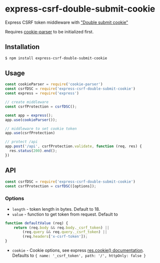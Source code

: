 # express-csrf-double-submit-cookie

Express CSRF token middleware with ["Double submit cookie"](https://www.owasp.org/index.php/Cross-Site_Request_Forgery_(CSRF)_Prevention_Cheat_Sheet#Double_Submit_Cookie)

Requires [cookie-parser](https://www.npmjs.com/package/cookie-parser) to be initialized first.

## Installation

```sh
$ npm install express-csrf-double-submit-cookie
```

## Usage

```js
const cookieParser = require('cookie-parser')
const csrfDSC = require('express-csrf-double-submit-cookie')
const express = require('express')

// create middleware
const csrfProtection = csrfDSC();

const app = express();
app.use(cookieParser());

// middleware to set cookie token 
app.use(csrfProtection)

// protect /api
app.post('/api', csrfProtection.validate, function (req, res) {
  res.status(200).end();
})

```

## API

```js
const csrfDSC = require('express-csrf-double-submit-cookie')
const csrfProtection = csrfDSC([options]);
```

### Options

* `length` - token length in bytes. Default to 18.
* `value` - function to get token from request. Default to
```js
function defaultValue (req) {
    return (req.body && req.body._csrf_token) ||
        (req.query && req.query._csrf_token) ||
        (req.headers['x-csrf-token']);
}
```
* `cookie` - Cookie options, see express [res.cookie() documentation](http://expressjs.com/en/4x/api.html#res.cookie). Defaults to `{ name: '_csrf_token', path: '/', httpOnly: false }`

